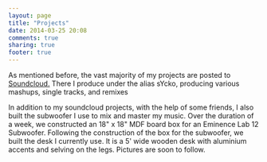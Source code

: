```yaml
---
layout: page
title: "Projects"
date: 2014-03-25 20:08
comments: true
sharing: true
footer: true
---
```

As mentioned before, the vast majority of my projects are posted to <a href=https://soundcloud.com/iamsycko >Soundcloud.</a> There I produce under the alias sYcko, producing various mashups, single tracks, and remixes

In addition to my soundcloud projects, with the help of some friends, I also built the subwoofer I use to mix and master my music. Over the duration of a week, we constructed an 18" x 18" MDF board box for an Eminence Lab 12 Subwoofer. Following the construction of the box for the subwoofer, we built the desk I currently use. It is a 5' wide wooden desk with aluminium accents and selving on the legs. Pictures are soon to follow.